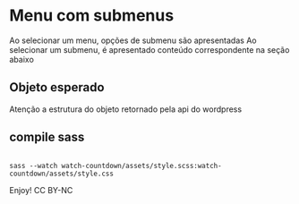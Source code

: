 # Menu com submenus
Ao selecionar um menu, opções de submenu são apresentadas
Ao selecionar um submenu, é apresentado conteúdo correspondente na seção abaixo

## Objeto esperado
Atenção a estrutura do objeto retornado pela api do wordpress

## compile sass
<code>
sass --watch watch-countdown/assets/style.scss:watch-countdown/assets/style.css
</code>

Enjoy!
CC BY-NC
